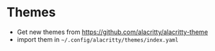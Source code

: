 # Themes

* Get new themes from https://github.com/alacritty/alacritty-theme
* import them in `~/.config/alacritty/themes/index.yaml`

